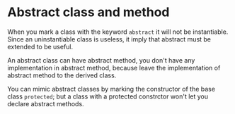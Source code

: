 # Abstract class and method

When you mark a class with the keyword `abstract` it will not be instantiable. Since an uninstantiable class is useless, it imply that abstract must be extended to be useful. 

An abstract class can have abstract method,  you don't have any implementation in abstract method, because leave the implementation of abstract method to the derived class. 

You can mimic abstract classes by marking the constructor of the base class `protected`; but a class with a protected constrctor won't let you declare abstract methods. 

 

